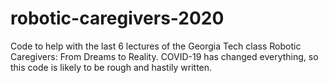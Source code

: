 # robotic-caregivers-2020
Code to help with the last 6 lectures of the Georgia Tech class Robotic Caregivers: From Dreams to Reality. COVID-19 has changed everything, so this code is likely to be rough and hastily written. 
